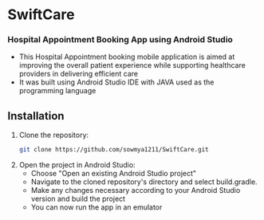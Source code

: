 # SwiftCare
### Hospital Appointment Booking App using Android Studio

- This Hospital Appointment booking mobile application is aimed at improving the overall patient experience while supporting healthcare providers in delivering efficient care
- It was built using Android Studio IDE with JAVA used as the programming language

## Installation

1. Clone the repository: 
   ```bash
   git clone https://github.com/sowmya1211/SwiftCare.git
   ```
2. Open the project in Android Studio:
   - Choose "Open an existing Android Studio project"
   - Navigate to the cloned repository's directory and select build.gradle.
   - Make any changes necessary according to your Android Studio version and build the project
   - You can now run the app in an emulator
